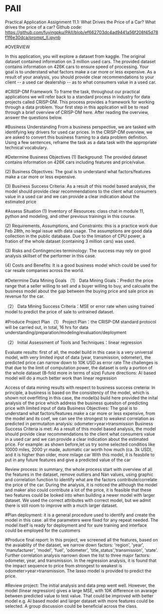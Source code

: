 # PAII
Practical Application Assignment 11.1: What Drives the Price of a Car?
What drives the price of a car? Github code: https://github.com/fuyingpku/PAII/blob/ef662703dc4ad9441a56f208f45d78f1f6e30dca/prompt_II.ipynb

#OVERVIEW

In this application, you will explore a dataset from kaggle. The original dataset contained information on 3 million used cars. The provided dataset contains information on 426K cars to ensure speed of processing. Your goal is to understand what factors make a car more or less expensive. As a result of your analysis, you should provide clear recommendations to your client -- a used car dealership -- as to what consumers value in a used car.

#CRISP-DM Framework
To frame the task, throughout our practical applications we will refer back to a standard process in industry for data projects called CRISP-DM. This process provides a framework for working through a data problem. Your first step in this application will be to read through a brief overview of CRISP-DM here. After reading the overview, answer the questions below.

#Business Understanding
From a business perspective, we are tasked with identifying key drivers for used car prices. In the CRISP-DM overview, we are asked to convert this business framing to a data problem definition. Using a few sentences, reframe the task as a data task with the appropriate technical vocabulary.

#Determine Business Objectives
(1) Background: The provided dataset contains information on 426K cars including features and price/value.

(2) Business Objectives: The goal is to understand what factors/features make a car more or less expensive.

(3) Business Success Criteria: As a result of this model based analysis, the model should provide clear recommendations to the client what consumers value in a used car and we can provide a clear indication about the estimated price

#Assess Situation
(1) Inventory of Resources: class chat in module 11, python and modeling, and other previous trainings in this course.

(2) Requirements, Assumptions, and Constraints: this is a practice work due Feb 28th, no legal issue with data usage. The assumptions are good data collection in the public database. Due to the limiation of CPU power, a fration of the whole dataset (containing 3 million cars) was used.

(3) Risks and Contingencies terminology: The success may rely on good analysis skillset of the performer in this case.

(4) Costs and Benefits: It is a good business model which could be used for car resale companies across the world.

#Determine Data Mining Goals
（1） Data Mining Goals：Predict the price range that a seller willing to sell and a buyer willing to buy, and calcualte the business model about the gap between the buying price and sale price as revenue for the car.

（2） Data Mining Success Criteria：MSE or error rate when using trained model to predict the price of sale to untrained dataset.

#Produce Project Plan
（1） Project Plan：the CRISP-DM standard protocol will be carried out, in total, 16 hrs for data understanding/preparation/modeling/evaluation/deployment

（2） Initial Assessment of Tools and Techniques：linear regression

Evaluate results: first of all, the model build in this case is a very universal model, with very limited input of data (year, transmission, odometer), the predicted price can narrow down to 10K USD as error rate
 The challenges is that due to the limit of computation power, the dataset is only a portion of the whole dataset (8-fold more in terms of size)
 Future directions: AI based model will do a much better work than linear regression 

Access of data mining results with respect to business success creteria:
 In principle, a business is based on the consistency of the model, which is shown not overfitting in this case, the model(s) build here provided the inital analysis of the price which address the business quesiton of predicting price with limited input of data
Business Objectives: The goal is to understand what factors/features make a car more or less expensive, from the model and its coef, we can see the strongest to weakest correlation as predicted in permutaiton analysis: odometer>year>transmission
Business Success Criteria is met: As a result of this model based analysis, the model should provide clear recommendations to the client what consumers value in a used car and we can provide a clear indication about the estimated price. For example: as shown before,let us try some selected conditios like 10000 miles, 2000 yr made, automatic car worth how much (ca. 3k USD), and it is higher than older, more milage car
With this model, it is feasbile to put in any future features and give a predicted value of the car

Review process: in summary, the whole process start with overview of all the features in the dataset, remove outliers and Nan values, using graphic and correlation function to identify what are the factors contribute/correlate the price of the car. During the analysis, it is noticed the although the model and maker also could contribute a lot of the price, it is feasible that these two features could be looked into when building a newer model with larger dataset. We used the correct attributes with correct model, but we admit there is still room to improve with a much larger dataset. 

#Plan deployment: it is a general procedure used to identify and create the model in this case. all the parameters were fixed for any repeat needed. The model itself is ready for deployment and for sure training and interface could be employed for the customers 

#Produce final report: In this project, we screened all the features, based on the avaiablity of the dataset, we narrow down factors: 'region', 'year',  'manufacturer', 'model', 'fuel', 'odometer', 'title_status','transmission', 'state'. Further correlation analysis narrown down the list to three major factors: odometer, year, and transmission. In the regression analysis, it is found that the impact sequence to price from strongest to weakest is odometer>year>transmission. The lasso model is provided to predict the price. 

#Review project: The initial analysis and data prep went well. However, the model (linear regression) gives a large MSE, with 10K difference on avarage between predicted value to test value. That could be improved with better model e.g. AI based model and larger dataset with more features could be selected. A group discussion could be beneficial across the class.



